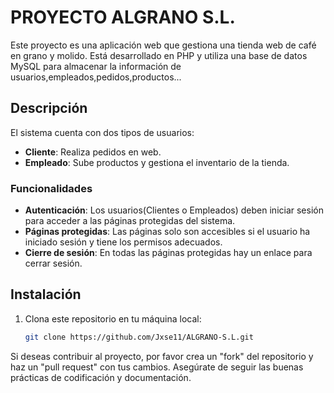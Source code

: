 # PROYECTO ALGRANO S.L.

Este proyecto es una aplicación web que gestiona una tienda web de café en grano y molido. Está desarrollado en PHP y utiliza una base de datos MySQL para almacenar la información de usuarios,empleados,pedidos,productos...

## Descripción

El sistema cuenta con dos tipos de usuarios:

- **Cliente**: Realiza pedidos en web.
- **Empleado**: Sube productos y gestiona el inventario de la tienda.

### Funcionalidades

- **Autenticación**: Los usuarios(Clientes o Empleados) deben iniciar sesión para acceder a las páginas protegidas del sistema.
- **Páginas protegidas**: Las páginas solo son accesibles si el usuario ha iniciado sesión y tiene los permisos adecuados.
- **Cierre de sesión**: En todas las páginas protegidas hay un enlace para cerrar sesión.

## Instalación

1. Clona este repositorio en tu máquina local:

   ```bash
   git clone https://github.com/Jxse11/ALGRANO-S.L.git

Si deseas contribuir al proyecto, por favor crea un "fork" del repositorio y haz un "pull request" con tus cambios. Asegúrate de seguir las buenas prácticas de codificación y documentación.

